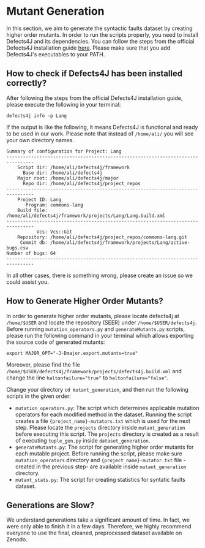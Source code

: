 # Mutant Generation
In this section, we aim to generate the syntactic faults dataset by creating higher order mutants. In order to run the scripts properly, you need to install Defects4J and its dependencies. You can follow the steps from the official Defects4J installation guide [here](https://github.com/rjust/defects4j). Please make sure that you add Defects4J's executables to your PATH.

## How to check if Defects4J has been installed correctly?
After following the steps from the official Defects4J installation guide, please execute the following in your terminal:

`defects4j info -p Lang`

If the output is like the following, it means Defects4J is functional and ready to be used in our work. Please note that instead of `/home/ali/` you will see your own directory names.

```
Summary of configuration for Project: Lang
--------------------------------------------------------------------------------
    Script dir: /home/ali/defects4j/framework
      Base dir: /home/ali/defects4j
    Major root: /home/ali/defects4j/major
      Repo dir: /home/ali/defects4j/project_repos
--------------------------------------------------------------------------------
    Project ID: Lang
       Program: commons-lang
    Build file: /home/ali/defects4j/framework/projects/Lang/Lang.build.xml
--------------------------------------------------------------------------------
           Vcs: Vcs::Git
    Repository: /home/ali/defects4j/project_repos/commons-lang.git
     Commit db: /home/ali/defects4j/framework/projects/Lang/active-bugs.csv
Number of bugs: 64
--------------------------------------------------------------------------------
```

In all other cases, there is something wrong, please create an issue so we could assist you.

## How to Generate Higher Order Mutants?

In order to generate higher order mutants, please locate defects4j at `/home/$USER` and locate the repository (SEER) under `/home/$USER/defects4j`. Before running `mutation_operators.py` and `generateMutants.py` scripts, please run the following command in your terminal which allows exporting the source code of generated mutants:

`export MAJOR_OPT="-J-Dmajor.export.mutants=true"`

Moreover, please find the file `/home/$USER/defects4j/framework/projects/defects4j.build.xml` and change the line `haltonfailure="true"` to `haltonfailure="false"`.

Change your directory `cd mutant_generation`, and then run the following scripts in the given order:

- `mutation_operators.py`: The script which determines applicable mutation operators for each modified method in the dataset. Running the script creates a file `{project_name}-mutators.txt` which is used for the next step. Please locate the `projects` directory inside `mutant_generation` before executing this script. The `projects` directory is created as a result of executing `tuple_gen.py` inside `dataset_generation`.
- `generateMutants.py`: The script for generating higher order mutants for each mutable project. Before running the script, please make sure `mutation_operators` directory and `{project_name}-mutator.txt` file -created in the previous step- are available inside `mutant_generation` directory.
- `mutant_stats.py`: The script for creating statistics for syntatic faults dataset.

## Generations are Slow?

We understand generations take a significant amount of time. In fact, we were only able to finish it in a few days. Therefore, we highly recommend everyone to use the final, cleaned, preprocessed dataset available on Zenodo.
